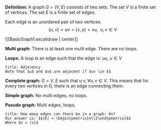 **Definition:** A graph $G=(V,E)$ consists of two sets. The set $V$ is a finite set of vertices. The set $E$ is a finite set of edges.

Each edge is an unordered pair of two vertices.
$$\{u,v\} = uv = \{v,y\} = vu, \ \ u,v\in V$$

![[BasicGraph1.excalidraw | center]]


**Multi graph:** There is at least one multi edge. There are no loops.

**Loops:** A loop is an edge such that the edge is: $uu, \ u\in{V}$

```ad-note
title: Adjecency
Note that $u$ and $v$ are adjacent if $uv \in E$
```

**Complete graph:** $G = {V,E}$ such that $u~v, \forall{u,v} \in V$. This means that for every two vertices in G, there is an edge connecting them.

**Simple graph:** No multi edges, no loops. 

**Pseudo graph:** Multi edges, loops.

```ad-question
title: How many edges can there be in a graph: Kn? 
Our answer is: $$|E| = \begin{pmatrix}n\\2\end{pmatrix}$$
Where $n = |v|$
```

